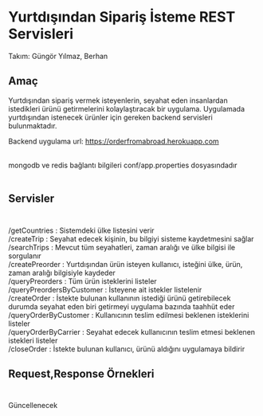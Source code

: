 # Yurtdışından Sipariş İsteme REST Servisleri

Takım: Güngör Yılmaz, Berhan

## Amaç

Yurtdışından sipariş vermek isteyenlerin, seyahat eden insanlardan istedikleri ürünü getirmelerini kolaylaştıracak bir uygulama.
Uygulamada yurtdışından istenecek ürünler için gereken backend servisleri bulunmaktadır.

Backend uygulama url: https://orderfromabroad.herokuapp.com <br /><br />

mongodb ve redis bağlantı bilgileri conf/app.properties dosyasındadır <br /><br />

## Servisler <br /><br />

 /getCountries   : Sistemdeki ülke listesini verir <br />
 /createTrip     : Seyahat edecek kişinin, bu bilgiyi sisteme kaydetmesini sağlar <br />
 /searchTrips    : Mevcut tüm seyahatleri, zaman aralığı ve ülke bilgisi ile sorgulanır <br />
 /createPreorder : Yurtdışından ürün isteyen kullanıcı, isteğini ülke, ürün, zaman aralığı bilgisiyle kaydeder <br />
 /queryPreorders : Tüm ürün isteklerini listeler  <br />
 /queryPreordersByCustomer  : İsteyene ait istekler listelenir  <br />
 /createOrder :  İstekte bulunan kullanının istediği ürünü getirebilecek durumda seyahat eden biri getirmeyi uygulama bazında taahhüt eder <br />
 /queryOrderByCustomer : Kullanıcının teslim edilmesi beklenen isteklerini listeler <br />
 /queryOrderByCarrier  : Seyahat edecek kullanıcının teslim etmesi beklenen istekleri listeler <br />
 /closeOrder : İstekte bulunan kullanıcı, ürünü aldığını uygulamaya bildirir <br />

## Request,Response Örnekleri <br /><br />

Güncellenecek <br />